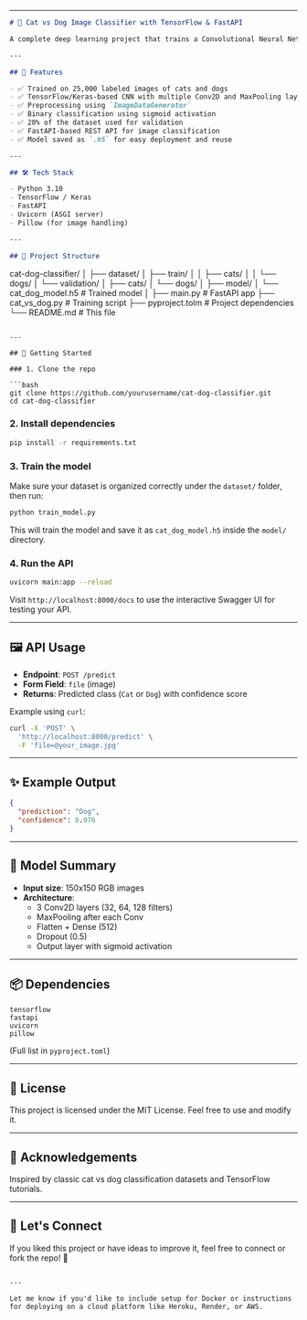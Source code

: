 
---

```markdown
# 🐾 Cat vs Dog Image Classifier with TensorFlow & FastAPI

A complete deep learning project that trains a Convolutional Neural Network (CNN) to classify images as **cats or dogs**, and deploys it using a **FastAPI** endpoint for real-time prediction.

---

## 📌 Features

- ✅ Trained on 25,000 labeled images of cats and dogs
- ✅ TensorFlow/Keras-based CNN with multiple Conv2D and MaxPooling layers
- ✅ Preprocessing using `ImageDataGenerator`
- ✅ Binary classification using sigmoid activation
- ✅ 20% of the dataset used for validation
- ✅ FastAPI-based REST API for image classification
- ✅ Model saved as `.h5` for easy deployment and reuse

---

## 🛠️ Tech Stack

- Python 3.10
- TensorFlow / Keras
- FastAPI
- Uvicorn (ASGI server)
- Pillow (for image handling)

---

## 📁 Project Structure

```
cat-dog-classifier/
│
├── dataset/
│   ├── train/
│   │   ├── cats/
│   │   └── dogs/
│   └── validation/
│       ├── cats/
│       └── dogs/
│
├── model/
│   └── cat_dog_model.h5          # Trained model
│
├── main.py                       # FastAPI app
├── cat_vs_dog.py                # Training script
├── pyproject.tolm             # Project dependencies
└── README.md                     # This file
```

---

## 🚀 Getting Started

### 1. Clone the repo

```bash
git clone https://github.com/yourusername/cat-dog-classifier.git
cd cat-dog-classifier
```

### 2. Install dependencies

```bash
pip install -r requirements.txt
```

### 3. Train the model

Make sure your dataset is organized correctly under the `dataset/` folder, then run:

```bash
python train_model.py
```

This will train the model and save it as `cat_dog_model.h5` inside the `model/` directory.

### 4. Run the API

```bash
uvicorn main:app --reload
```

Visit `http://localhost:8000/docs` to use the interactive Swagger UI for testing your API.

---

## 🖼️ API Usage

- **Endpoint**: `POST /predict`
- **Form Field**: `file` (image)
- **Returns**: Predicted class (`Cat` or `Dog`) with confidence score

Example using `curl`:
```bash
curl -X 'POST' \
  'http://localhost:8000/predict' \
  -F 'file=@your_image.jpg'
```

---

## ✨ Example Output

```json
{
  "prediction": "Dog",
  "confidence": 0.976
}
```

---

## 🧠 Model Summary

- **Input size**: 150x150 RGB images
- **Architecture**:
  - 3 Conv2D layers (32, 64, 128 filters)
  - MaxPooling after each Conv
  - Flatten + Dense (512)
  - Dropout (0.5)
  - Output layer with sigmoid activation

---

## 📦 Dependencies

```
tensorflow
fastapi
uvicorn
pillow
```

(Full list in `pyproject.toml`)

---

## 📜 License

This project is licensed under the MIT License. Feel free to use and modify it.

---

## 🙌 Acknowledgements

Inspired by classic cat vs dog classification datasets and TensorFlow tutorials.

---

## 📣 Let's Connect

If you liked this project or have ideas to improve it, feel free to connect or fork the repo! 🤝
```

---

Let me know if you'd like to include setup for Docker or instructions for deploying on a cloud platform like Heroku, Render, or AWS.
